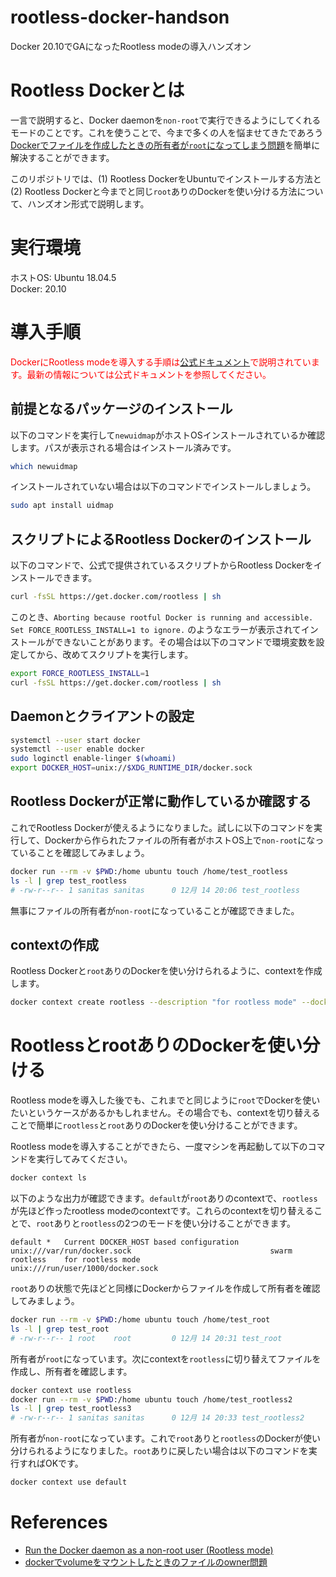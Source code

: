 # rootless-docker-handson
 Docker 20.10でGAになったRootless modeの導入ハンズオン

# Rootless Dockerとは
一言で説明すると、Docker daemonを`non-root`で実行できるようにしてくれるモードのことです。これを使うことで、今まで多くの人を悩ませてきたであろう[Dockerでファイルを作成したときの所有者が`root`になってしまう問題](https://qiita.com/yohm/items/047b2e68d008ebb0f001)を簡単に解決することができます。  
  
このリポジトリでは、(1) Rootless DockerをUbuntuでインストールする方法と(2) Rootless Dockerと今までと同じ`root`ありのDockerを使い分ける方法について、ハンズオン形式で説明します。

# 実行環境
ホストOS: Ubuntu 18.04.5  
Docker: 20.10

# 導入手順
<span style="color: red; ">DockerにRootless modeを導入する手順は[公式ドキュメント](https://docs.docker.com/engine/security/rootless/)で説明されています。最新の情報については公式ドキュメントを参照してください。</span>

## 前提となるパッケージのインストール
以下のコマンドを実行して`newuidmap`がホストOSインストールされているか確認します。パスが表示される場合はインストール済みです。
```bash
which newuidmap
```
インストールされていない場合は以下のコマンドでインストールしましょう。
```bash
sudo apt install uidmap
```

## スクリプトによるRootless Dockerのインストール
以下のコマンドで、公式で提供されているスクリプトからRootless Dockerをインストールできます。
```bash
curl -fsSL https://get.docker.com/rootless | sh
```
このとき、`Aborting because rootful Docker is running and accessible. Set FORCE_ROOTLESS_INSTALL=1 to ignore.` のようなエラーが表示されてインストールができないことがあります。その場合は以下のコマンドで環境変数を設定してから、改めてスクリプトを実行します。
```bash
export FORCE_ROOTLESS_INSTALL=1
curl -fsSL https://get.docker.com/rootless | sh
```

## Daemonとクライアントの設定
```bash
systemctl --user start docker
systemctl --user enable docker
sudo loginctl enable-linger $(whoami)
export DOCKER_HOST=unix://$XDG_RUNTIME_DIR/docker.sock
```

## Rootless Dockerが正常に動作しているか確認する
これでRootless Dockerが使えるようになりました。試しに以下のコマンドを実行して、Dockerから作られたファイルの所有者がホストOS上で`non-root`になっていることを確認してみましょう。
```bash
docker run --rm -v $PWD:/home ubuntu touch /home/test_rootless
ls -l | grep test_rootless
# -rw-r--r-- 1 sanitas sanitas      0 12月 14 20:06 test_rootless
```
無事にファイルの所有者が`non-root`になっていることが確認できました。

## contextの作成
Rootless Dockerと`root`ありのDockerを使い分けられるように、contextを作成します。
```bash
docker context create rootless --description "for rootless mode" --docker "host=unix://$XDG_RUNTIME_DIR/docker.sock"
```

# RootlessとrootありのDockerを使い分ける
Rootless modeを導入した後でも、これまでと同じように`root`でDockerを使いたいというケースがあるかもしれません。その場合でも、contextを切り替えることで簡単に`rootless`と`root`ありのDockerを使い分けることができます。  
  
Rootless modeを導入することができたら、一度マシンを再起動して以下のコマンドを実行してみてください。
```bash
docker context ls
```
以下のような出力が確認できます。`default`が`root`ありのcontextで、`rootless`が先ほど作ったrootless modeのcontextです。これらのcontextを切り替えることで、`root`ありと`rootless`の2つのモードを使い分けることができます。
```
default *   Current DOCKER_HOST based configuration   unix:///var/run/docker.sock                               swarm
rootless    for rootless mode                         unix:///run/user/1000/docker.sock
```
`root`ありの状態で先ほどと同様にDockerからファイルを作成して所有者を確認してみましょう。
```bash
docker run --rm -v $PWD:/home ubuntu touch /home/test_root
ls -l | grep test_root
# -rw-r--r-- 1 root    root         0 12月 14 20:31 test_root
```
所有者が`root`になっています。次にcontextを`rootless`に切り替えてファイルを作成し、所有者を確認します。

```bash
docker context use rootless
docker run --rm -v $PWD:/home ubuntu touch /home/test_rootless2
ls -l | grep test_rootless3
# -rw-r--r-- 1 sanitas sanitas      0 12月 14 20:33 test_rootless2
```
所有者が`non-root`になっています。これで`root`ありと`rootless`のDockerが使い分けられるようになりました。`root`ありに戻したい場合は以下のコマンドを実行すればOKです。

```bash
docker context use default
```

# References
- [Run the Docker daemon as a non-root user (Rootless mode)](https://docs.docker.com/engine/security/rootless/)
- [dockerでvolumeをマウントしたときのファイルのowner問題](https://qiita.com/yohm/items/047b2e68d008ebb0f001)